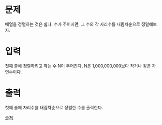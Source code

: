# 문제

배열을 정렬하는 것은 쉽다. 수가 주어지면, 그 수의 각 자리수를 내림차순으로 정렬해보자.

# 입력

첫째 줄에 정렬하려고 하는 수 N이 주어진다. N은 1,000,000,000보다 작거나 같은 자연수이다.

# 출력

첫째 줄에 자리수를 내림차순으로 정렬한 수를 출력한다.

[출처](https://www.acmicpc.net/problem/1427)
